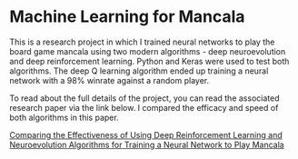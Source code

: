 # Machine Learning for Mancala

This is a research project in which I trained neural networks to play the board game mancala using two modern algorithms - deep neuroevolution and deep reinforcement learning. Python and Keras were used to test both algorithms. The deep Q learning algorithm ended up training a neural network with a 98% winrate against a random player.

To read about the full details of the project, you can read the associated research paper via the link below. I compared the efficacy and speed of both algorithms in this paper.

[Comparing the Effectiveness of Using Deep Reinforcement Learning and Neuroevolution Algorithms for Training a Neural Network to Play Mancala](https://github.com/anish-shanbhag/mancala-neural-networks/blob/master/research-paper.pdf)